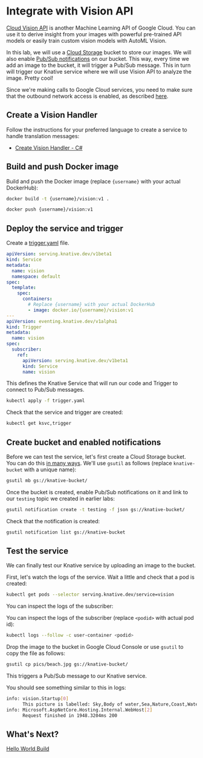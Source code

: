# Integrate with Vision API

[Cloud Vision API](https://cloud.google.com/vision/docs) is another Machine Learning API of Google Cloud. You can use it to derive insight from your images with powerful pre-trained API models or easily train custom vision models with AutoML Vision.

In this lab, we will use a [Cloud Storage](https://cloud.google.com/storage/docs/) bucket to store our images. We will also enable [Pub/Sub notifications](https://cloud.google.com/storage/docs/pubsub-notifications) on our bucket. This way, every time we add an image to the bucket, it will trigger a Pub/Sub message. This in turn will trigger our Knative service where we will use Vision API to analyze the image. Pretty cool!

Since we're making calls to Google Cloud services, you need to make sure that the outbound network access is enabled, as described [here](https://github.com/knative/docs/blob/master/serving/outbound-network-access.md).

## Create a Vision Handler

Follow the instructions for your preferred language to create a service to handle translation messages:

* [Create Vision Handler - C#](10-visioneventing-csharp.md)

## Build and push Docker image

Build and push the Docker image (replace `{username}` with your actual DockerHub):

```bash
docker build -t {username}/vision:v1 .

docker push {username}/vision:v1
```

## Deploy the service and trigger

Create a [trigger.yaml](../eventing/vision/trigger.yaml) file.

```yaml
apiVersion: serving.knative.dev/v1beta1
kind: Service
metadata:
  name: vision
  namespace: default
spec:
  template:
    spec:
      containers:
        # Replace {username} with your actual DockerHub
        - image: docker.io/{username}/vision:v1
---
apiVersion: eventing.knative.dev/v1alpha1
kind: Trigger
metadata:
  name: vision
spec:
  subscriber:
    ref:
      apiVersion: serving.knative.dev/v1beta1
      kind: Service
      name: vision
```

This defines the Knative Service that will run our code and Trigger to connect to Pub/Sub messages.

```bash
kubectl apply -f trigger.yaml
```

Check that the service and trigger are created:

```bash
kubectl get ksvc,trigger
```

## Create bucket and enabled notifications

Before we can test the service, let's first create a Cloud Storage bucket. You can do this [in many ways](https://cloud.google.com/storage/docs/creating-buckets). We'll use `gsutil` as follows (replace `knative-bucket` with a unique name):

```bash
gsutil mb gs://knative-bucket/
```

Once the bucket is created, enable Pub/Sub notifications on it and link to our `testing` topic we created in earlier labs:

```bash
gsutil notification create -t testing -f json gs://knative-bucket/
```

Check that the notification is created:

```bash
gsutil notification list gs://knative-bucket
```

## Test the service

We can finally test our Knative service by uploading an image to the bucket.

First, let's watch the logs of the service. Wait a little and check that a pod is created:

```bash
kubectl get pods --selector serving.knative.dev/service=vision
```

You can inspect the logs of the subscriber:

You can inspect the logs of the subscriber (replace `<podid>` with actual pod id):

```bash
kubectl logs --follow -c user-container <podid>
```

Drop the image to the bucket in Google Cloud Console or use `gsutil` to copy the file as follows:

```bash
gsutil cp pics/beach.jpg gs://knative-bucket/
```

This triggers a Pub/Sub message to our Knative service.

You should see something similar to this in logs:

```bash
info: vision.Startup[0]
      This picture is labelled: Sky,Body of water,Sea,Nature,Coast,Water,Sunset,Horizon,Cloud,Shore
info: Microsoft.AspNetCore.Hosting.Internal.WebHost[2]
      Request finished in 1948.3204ms 200
```

## What's Next?

[Hello World Build](11-helloworldbuild.md)
